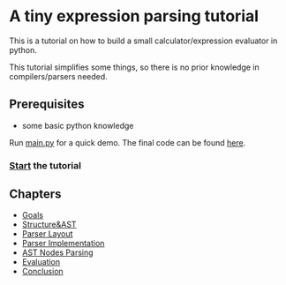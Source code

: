 # A tiny expression parsing tutorial
This is a tutorial on how to build a small calculator/expression evaluator in python.

This tutorial simplifies some things, so there is no prior knowledge in compilers/parsers needed.

## Prerequisites
- some basic python knowledge

Run [main.py](main.py) for a quick demo. The final code can be found [here](calculator/).

### [Start](tutorial/goals.md) the tutorial

## Chapters
- [Goals](tutorial/goals.md)
- [Structure&AST](tutorial/structure.md)
- [Parser Layout](tutorial/parser.md)
- [Parser Implementation](tutorial/implementation.md)
- [AST Nodes Parsing](tutorial/nodes.md)
- [Evaluation](tutorial/evaluation.md)
- [Conclusion](tutorial/conclusion.md)
